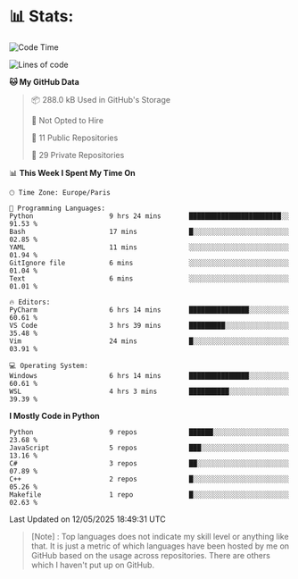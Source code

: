

<h1>📊 Stats:</h1>

<!--START_SECTION:waka-->
![Code Time](http://img.shields.io/badge/Code%20Time-870%20hrs%2034%20mins-blue)

![Lines of code](https://img.shields.io/badge/From%20Hello%20World%20I%27ve%20Written-6.6%20million%20lines%20of%20code-blue)

**🐱 My GitHub Data** 

> 📦 288.0 kB Used in GitHub's Storage 
 > 
> 🚫 Not Opted to Hire
 > 
> 📜 11 Public Repositories 
 > 
> 🔑 29 Private Repositories 
 > 
📊 **This Week I Spent My Time On** 

```text
🕑︎ Time Zone: Europe/Paris

💬 Programming Languages: 
Python                   9 hrs 24 mins       ███████████████████████░░   91.53 % 
Bash                     17 mins             █░░░░░░░░░░░░░░░░░░░░░░░░   02.85 % 
YAML                     11 mins             ░░░░░░░░░░░░░░░░░░░░░░░░░   01.94 % 
GitIgnore file           6 mins              ░░░░░░░░░░░░░░░░░░░░░░░░░   01.04 % 
Text                     6 mins              ░░░░░░░░░░░░░░░░░░░░░░░░░   01.01 % 

🔥 Editors: 
PyCharm                  6 hrs 14 mins       ███████████████░░░░░░░░░░   60.61 % 
VS Code                  3 hrs 39 mins       █████████░░░░░░░░░░░░░░░░   35.48 % 
Vim                      24 mins             █░░░░░░░░░░░░░░░░░░░░░░░░   03.91 % 

💻 Operating System: 
Windows                  6 hrs 14 mins       ███████████████░░░░░░░░░░   60.61 % 
WSL                      4 hrs 3 mins        ██████████░░░░░░░░░░░░░░░   39.39 % 
```

**I Mostly Code in Python** 

```text
Python                   9 repos             ██████░░░░░░░░░░░░░░░░░░░   23.68 % 
JavaScript               5 repos             ███░░░░░░░░░░░░░░░░░░░░░░   13.16 % 
C#                       3 repos             ██░░░░░░░░░░░░░░░░░░░░░░░   07.89 % 
C++                      2 repos             █░░░░░░░░░░░░░░░░░░░░░░░░   05.26 % 
Makefile                 1 repo              █░░░░░░░░░░░░░░░░░░░░░░░░   02.63 % 
```




 Last Updated on 12/05/2025 18:49:31 UTC
<!--END_SECTION:waka-->

 > [Note] : Top languages does not indicate my skill level or anything like that. It is just a metric of which languages have been hosted by me on GitHub based on the usage across repositories. There are others which I haven't put up on GitHub.</span>
